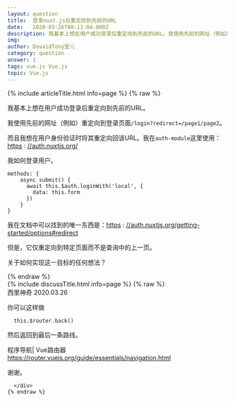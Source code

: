 ```yaml
---
layout: question
title:  登录nuxt.js后重定向到先前的URL
date:   2020-03-26T08:11:04.000Z
description: 我基本上想在用户成功登录后重定向到先前的URL。我使用先前的网址（例如）重定向到登录页面/login?redirect=/page1/page2。...
img: 
author: DavaidTony宝儿
category: question
answer: 1
tags: vue.js Vue.js
topic: Vue.js
---
```

<div class="article-root">
  <div class="article">
    {% include articleTitle.html info=page %}
    {% raw %}
    <div class="article-content"><p><font style="vertical-align: inherit;"><font style="vertical-align: inherit;">我基本上想在用户成功登录后重定向到先前的URL。</font></font></p>

<p><font style="vertical-align: inherit;"><font style="vertical-align: inherit;">我使用先前的网址（例如）重定向到登录页面</font></font><code>/login?redirect=/page1/page2</code><font style="vertical-align: inherit;"><font style="vertical-align: inherit;">。</font></font></p>

<p><font style="vertical-align: inherit;"><font style="vertical-align: inherit;">而且我想在用户身份验证时将其重定向回该URL。</font><font style="vertical-align: inherit;">我在</font></font><code>auth-module</code><font style="vertical-align: inherit;"><font style="vertical-align: inherit;">这里</font><font style="vertical-align: inherit;">使用</font><font style="vertical-align: inherit;">：</font><a href="https://auth.nuxtjs.org/" rel="nofollow noreferrer"><font style="vertical-align: inherit;">https</font></a><font style="vertical-align: inherit;"> : </font></font><a href="https://auth.nuxtjs.org/" rel="nofollow noreferrer"><font style="vertical-align: inherit;"><font style="vertical-align: inherit;">//auth.nuxtjs.org/</font></font></a></p>

<p><font style="vertical-align: inherit;"><font style="vertical-align: inherit;">我如何登录用户。</font></font></p>

<pre><code>methods: {<font></font>
    async submit() {<font></font>
      await this.$auth.loginWith('local', {<font></font>
        data: this.form<font></font>
      })<font></font>
    }<font></font>
}<font></font>
</code></pre>

<p><font style="vertical-align: inherit;"><font style="vertical-align: inherit;">我在文档中可以找到的唯一东西是：</font><a href="https://auth.nuxtjs.org/getting-started/options#redirect" rel="nofollow noreferrer"><font style="vertical-align: inherit;">https</font></a><font style="vertical-align: inherit;"> : </font></font><a href="https://auth.nuxtjs.org/getting-started/options#redirect" rel="nofollow noreferrer"><font style="vertical-align: inherit;"><font style="vertical-align: inherit;">//auth.nuxtjs.org/getting-started/options#redirect</font></font></a></p>

<p><font style="vertical-align: inherit;"><font style="vertical-align: inherit;">但是，它仅重定向到特定页面而不是查询中的上一页。</font></font></p>

<p><font style="vertical-align: inherit;"><font style="vertical-align: inherit;">关于如何实现这一目标的任何想法？</font></font></p></div>
    {% endraw %}
  </div>

  <div class="discuss-wrapper">
    {% include discussTitle.html info=page %}
    {% raw %}
    <div class="discuss-item">
        <div class="discuss-parent">
          <div class="discuss-meta">
            <span class="discuss-user">西里神奇</span>
            <span class="discuss-time">2020.03.26</span>
          </div>
          <div class="discuss-comment"><p><font style="vertical-align: inherit;"><font style="vertical-align: inherit;">你可以这样做</font></font></p>

<pre><code>  this.$router.back()
</code></pre>

<p><font style="vertical-align: inherit;"><font style="vertical-align: inherit;">然后返回到最后一条路线。</font></font></p>

<p><font style="vertical-align: inherit;"><font style="vertical-align: inherit;">程序导航| </font><font style="vertical-align: inherit;">Vue路由器
 </font></font><a href="https://router.vuejs.org/guide/essentials/navigation.html" rel="noreferrer"><font style="vertical-align: inherit;"><font style="vertical-align: inherit;">https://router.vuejs.org/guide/essentials/navigation.html</font></font></a></p>

<p><font style="vertical-align: inherit;"><font style="vertical-align: inherit;">谢谢。</font></font></p></div>
        </div>
        
      </div>
    {% endraw %}
  </div>
<div>
